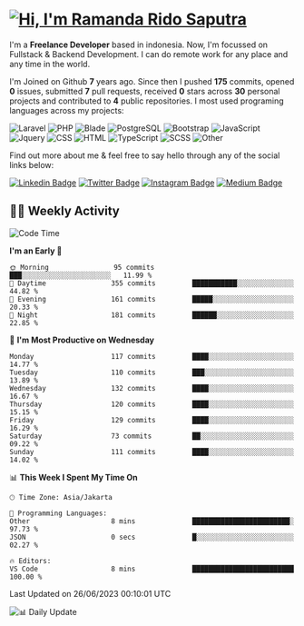 # [![Hi, I'm Ramanda Rido Saputra](https://readme-typing-svg.herokuapp.com?size=24&vCenter=true&lines=%F0%9F%91%8B+Hi%2C+I'm+Ramanda+Rido+Saputra+;%F0%9F%92%BB+Fullstack+Web+Developer+)](https://git.io/typing-svg)

I'm a **Freelance Developer** based in indonesia. Now, I'm focussed on Fullstack & Backend Development. I can do remote work for any place and any time in the world.

I'm Joined on Github **7** years ago. Since then I pushed **175** commits, opened **0** issues, submitted **7** pull requests, received **0** stars across **30** personal projects and contributed to **4** public repositories.
I most used programing languages across my projects:

![Laravel](https://img.shields.io/badge/Laravel-FF2D20?style=for-the-badge&logo=laravel&logoColor=white)
![PHP](https://img.shields.io/badge/-PHP-%234F5D95?style=flat&logo=PHP&logoColor=white)
![Blade](https://img.shields.io/badge/-Blade-%23f7523f?style=flat&logo=Blade&logoColor=white)
![PostgreSQL](https://img.shields.io/badge/PostgreSQL-316192?style=for-the-badge&logo=postgresql&logoColor=white)
![Bootstrap](https://img.shields.io/badge/Bootstrap-563D7C?style=for-the-badge&logo=bootstrap&logoColor=white)
![JavaScript](https://img.shields.io/badge/-JavaScript-%23f1e05a?style=flat&logo=JavaScript&logoColor=white)
![Jquery](https://img.shields.io/badge/jQuery-0769AD?style=for-the-badge&logo=jquery&logoColor=white)
![CSS](https://img.shields.io/badge/-CSS-%23563d7c?style=flat&logo=CSS&logoColor=white)
![HTML](https://img.shields.io/badge/-HTML-%23e34c26?style=flat&logo=HTML&logoColor=white)
![TypeScript](https://img.shields.io/badge/-TypeScript-%233178c6?style=flat&logo=TypeScript&logoColor=white)
![SCSS](https://img.shields.io/badge/-SCSS-%23c6538c?style=flat&logo=SCSS&logoColor=white)
![Other](https://img.shields.io/badge/-Other-%23ededed?style=flat&logo=Other&logoColor=white)

Find out more about me & feel free to say hello through any of the social links below:

[![Linkedin Badge](https://img.shields.io/badge/-ramandaaridogh-blue?style=flat&logo=Linkedin&logoColor=white&link=https://www.linkedin.com/in/ramanda-rido-saputra/)](https://www.linkedin.com/in/ramandaaridogh/)
[![Twitter Badge](https://img.shields.io/badge/-ramandaaridogh-%231DA1F2.svg?style=flat&logo=twitter&logoColor=white&link=https://www.twitter.com/ramandaaridogh)](https://www.linkedin.com/in/ramandaaridogh/)
[![Instagram Badge](https://img.shields.io/badge/-ramandaaridogh-purple?style=flat&logo=instagram&logoColor=white&link=https://instagram.com/ramandaaridogh/)](https://instagram.com/ramandaaridogh)
[![Medium Badge](https://img.shields.io/badge/-@ramandaaridogh-%2312100E.svg?style=flat&logo=Medium&logoColor=white&link=https://medium.com/@ramandaaridogh/)](https://medium.com/@ramandaaridogh)

## 👨‍💻 Weekly Activity
<!--START_SECTION:waka-->
![Code Time](http://img.shields.io/badge/Code%20Time-1%20hr%2052%20mins-blue)

**I'm an Early 🐤** 

```text
🌞 Morning                95 commits          ███░░░░░░░░░░░░░░░░░░░░░░   11.99 % 
🌆 Daytime                355 commits         ███████████░░░░░░░░░░░░░░   44.82 % 
🌃 Evening                161 commits         █████░░░░░░░░░░░░░░░░░░░░   20.33 % 
🌙 Night                  181 commits         ██████░░░░░░░░░░░░░░░░░░░   22.85 % 
```
📅 **I'm Most Productive on Wednesday** 

```text
Monday                   117 commits         ████░░░░░░░░░░░░░░░░░░░░░   14.77 % 
Tuesday                  110 commits         ███░░░░░░░░░░░░░░░░░░░░░░   13.89 % 
Wednesday                132 commits         ████░░░░░░░░░░░░░░░░░░░░░   16.67 % 
Thursday                 120 commits         ████░░░░░░░░░░░░░░░░░░░░░   15.15 % 
Friday                   129 commits         ████░░░░░░░░░░░░░░░░░░░░░   16.29 % 
Saturday                 73 commits          ██░░░░░░░░░░░░░░░░░░░░░░░   09.22 % 
Sunday                   111 commits         ████░░░░░░░░░░░░░░░░░░░░░   14.02 % 
```


📊 **This Week I Spent My Time On** 

```text
🕑︎ Time Zone: Asia/Jakarta

💬 Programming Languages: 
Other                    8 mins              ████████████████████████░   97.73 % 
JSON                     0 secs              █░░░░░░░░░░░░░░░░░░░░░░░░   02.27 % 

🔥 Editors: 
VS Code                  8 mins              █████████████████████████   100.00 % 
```


 Last Updated on 26/06/2023 00:10:01 UTC
<!--END_SECTION:waka-->

![📊 Daily Update](https://github.com/ramandaaridogh/ramandaaridogh/actions/workflows/update-activity.yml/badge.svg)
